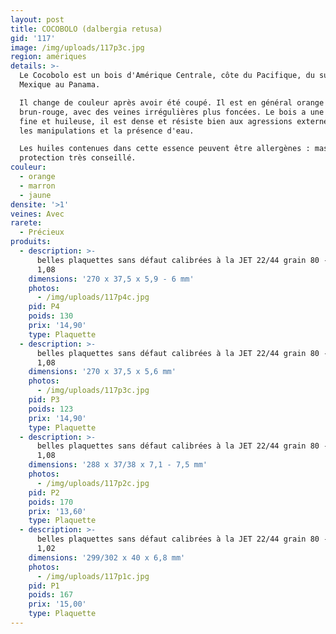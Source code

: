 ```yaml
---
layout: post
title: COCOBOLO (dalbergia retusa)
gid: '117'
image: /img/uploads/117p3c.jpg
region: amériques
details: >-
  Le Cocobolo est un bois d'Amérique Centrale, côte du Pacifique, du sud du
  Mexique au Panama. 

  Il change de couleur après avoir été coupé. Il est en général orange ou
  brun-rouge, avec des veines irrégulières plus foncées. Le bois a une texture
  fine et huileuse, il est dense et résiste bien aux agressions externes comme
  les manipulations et la présence d'eau.

  Les huiles contenues dans cette essence peuvent être allergènes : masque de
  protection très conseillé.
couleur:
  - orange
  - marron
  - jaune
densite: '>1'
veines: Avec
rarete:
  - Précieux
produits:
  - description: >-
      belles plaquettes sans défaut calibrées à la JET 22/44 grain 80 - densité
      1,08
    dimensions: '270 x 37,5 x 5,9 - 6 mm'
    photos:
      - /img/uploads/117p4c.jpg
    pid: P4
    poids: 130
    prix: '14,90'
    type: Plaquette
  - description: >-
      belles plaquettes sans défaut calibrées à la JET 22/44 grain 80 - densité
      1,08
    dimensions: '270 x 37,5 x 5,6 mm'
    photos:
      - /img/uploads/117p3c.jpg
    pid: P3
    poids: 123
    prix: '14,90'
    type: Plaquette
  - description: >-
      belles plaquettes sans défaut calibrées à la JET 22/44 grain 80 - densité
      1,08
    dimensions: '288 x 37/38 x 7,1 - 7,5 mm'
    photos:
      - /img/uploads/117p2c.jpg
    pid: P2
    poids: 170
    prix: '13,60'
    type: Plaquette
  - description: >-
      belles plaquettes sans défaut calibrées à la JET 22/44 grain 80 - densité
      1,02
    dimensions: '299/302 x 40 x 6,8 mm'
    photos:
      - /img/uploads/117p1c.jpg
    pid: P1
    poids: 167
    prix: '15,00'
    type: Plaquette
---
```


